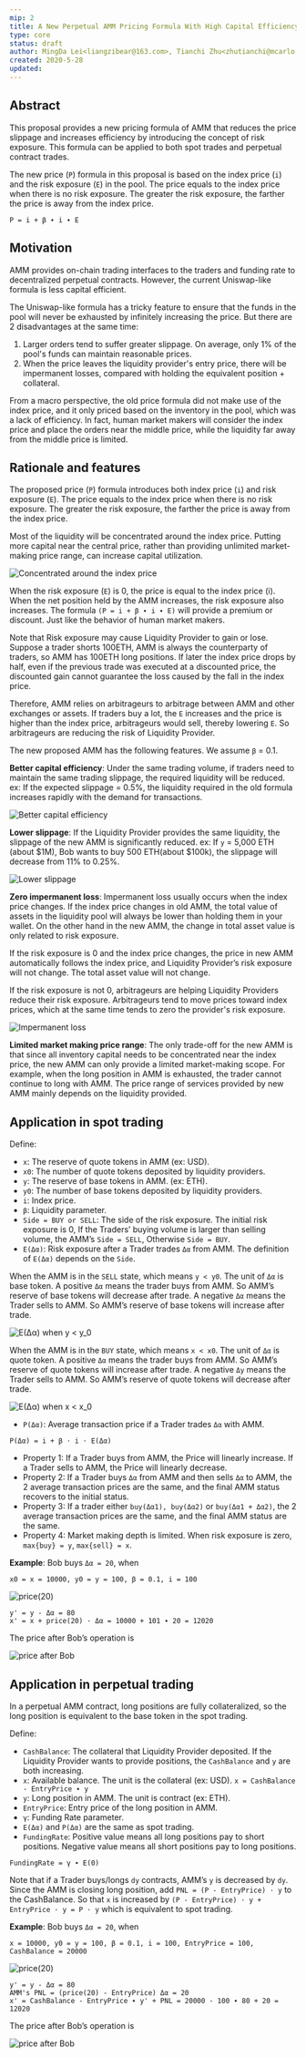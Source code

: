 ```yaml
---
mip: 2
title: A New Perpetual AMM Pricing Formula With High Capital Efficiency And Zero Impermanent Loss
type: core
status: draft
author: MingDa Lei<liangzibear@163.com>, Tianchi Zhu<zhutianchi@mcarlo.com>
created: 2020-5-28
updated: 
---
```


## Abstract
This proposal provides a new pricing formula of AMM that reduces the price slippage and increases efficiency by introducing the concept of risk exposure. This formula can be applied to both spot trades and perpetual contract trades.

The new price (`P`) formula in this proposal is based on the index price (`i`) and the risk exposure (`E`) in the pool. The price equals to the index price when there is no risk exposure. The greater the risk exposure, the farther the price is away from the index price.

```
P = i + β ∙ i ∙ E
```

## Motivation
AMM provides on-chain trading interfaces to the traders and funding rate to decentralized perpetual contracts. However, the current Uniswap-like formula is less capital efficient.

The Uniswap-like formula has a tricky feature to ensure that the funds in the pool will never be exhausted by infinitely increasing the price. But there are 2 disadvantages at the same time: 

1. Larger orders tend to suffer greater slippage. On average, only 1% of the pool's funds can maintain reasonable prices.
2. When the price leaves the liquidity provider's entry price, there will be impermanent losses, compared with holding the equivalent position + collateral.

From a macro perspective, the old price formula did not make use of the index price, and it only priced based on the inventory in the pool, which was a lack of efficiency. In fact, human market makers will consider the index price and place the orders near the middle price, while the liquidity far away from the middle price is limited.

## Rationale and features
The proposed price (`P`) formula introduces both index price (`i`) and risk exposure (`E`). The price equals to the index price when there is no risk exposure. The greater the risk exposure, the farther the price is away from the index price.

Most of the liquidity will be concentrated around the index price. Putting more capital near the central price, rather than providing unlimited market-making price range, can increase capital utilization.

![Concentrated around the index price](./concentrated.png)
 
When the risk exposure (`E`) is 0, the price is equal to the index price (i). When the net position held by the AMM increases, the risk exposure also increases. The formula `(P = i + β ∙ i ∙ E)` will provide a premium or discount. Just like the behavior of human market makers.

Note that Risk exposure may cause Liquidity Provider to gain or lose. Suppose a trader shorts 100ETH, AMM is always the counterparty of traders, so AMM has 100ETH long positions. If later the index price drops by half, even if the previous trade was executed at a discounted price, the discounted gain cannot guarantee the loss caused by the fall in the index price.

Therefore, AMM relies on arbitrageurs to arbitrage between AMM and other exchanges or assets. If traders buy a lot, the `E` increases and the price is higher than the index price, arbitrageurs would sell, thereby lowering `E`. So arbitrageurs are reducing the risk of Liquidity Provider.

The new proposed AMM has the following features. We assume `β` = 0.1.

**Better capital efficiency**: Under the same trading volume, if traders need to maintain the same trading slippage, the required liquidity will be reduced. ex: If the expected slippage = 0.5%, the liquidity required in the old formula increases rapidly with the demand for transactions.

![Better capital efficiency](./capital.png)

**Lower slippage**: If the Liquidity Provider provides the same liquidity, the slippage of the new AMM is significantly reduced. ex: If `y` = 5,000 ETH (about $1M), Bob wants to buy 500 ETH(about $100k), the slippage will decrease from 11% to 0.25%.

![Lower slippage](./slippage.png)

**Zero impermanent loss**: Impermanent loss usually occurs when the index price changes. If the index price changes in old AMM, the total value of assets in the liquidity pool will always be lower than holding them in your wallet. On the other hand in the new AMM, the change in total asset value is only related to risk exposure.

If the risk exposure is 0 and the index price changes, the price in new AMM automatically follows the index price, and Liquidity Provider’s risk exposure will not change. The total asset value will not change.

If the risk exposure is not 0, arbitrageurs are helping Liquidity Providers reduce their risk exposure. Arbitrageurs tend to move prices toward index prices, which at the same time tends to zero the provider's risk exposure.

![Impermanent loss](./loss.png)

**Limited market making price range**: The only trade-off for the new AMM is that since all inventory capital needs to be concentrated near the index price, the new AMM can only provide a limited market-making scope. For example, when the long position in AMM is exhausted, the trader cannot continue to long with AMM. The price range of services provided by new AMM mainly depends on the liquidity provided.

## Application in spot trading
Define:
* `x`: The reserve of quote tokens in AMM (ex: USD).
* `x0`: The number of quote tokens deposited by liquidity providers.
* `y`: The reserve of base tokens in AMM. (ex: ETH).
* `y0`: The number of base tokens deposited by liquidity providers.
* `i`: Index price.
* `β`: Liquidity parameter.
* `Side = BUY or SELL`: The side of the risk exposure. The initial risk exposure is 0, If the  Traders’ buying volume is larger than selling volume, the AMM’s `Side = SELL`, Otherwise `Side = BUY`.
* `E(Δα)`: Risk exposure after a Trader trades `Δα` from AMM. The definition of `E(Δα)` depends on the `Side`.

When the AMM is in the `SELL` state, which means `y < y0`. The unit of `Δα` is base token. A positive `Δα` means the trader buys from AMM. So AMM’s reserve of base tokens will decrease after trade. A negative `Δα` means the Trader sells to AMM. So AMM’s reserve of base tokens will increase after trade.

![E(Δα) when y < y_0](./e1.png)

When the AMM is in the `BUY` state, which means `x < x0`. The unit of `Δα` is quote token. A positive `Δα` means the trader buys from AMM. So AMM’s reserve of quote tokens will increase after trade. A negative `Δy` means the Trader sells to AMM. So AMM’s reserve of quote tokens will decrease after trade.

![E(Δα) when x < x_0](./e2.png)

* `P(Δα)`: Average transaction price if a Trader trades `Δα` with AMM.

```
P(Δα) = i + β ⋅ i ⋅ E(Δα)
```

* Property 1: If a Trader buys from AMM, the Price will linearly increase. If a Trader sells to AMM, the Price will linearly decrease.
* Property 2: If a Trader buys `Δα` from AMM and then sells `Δα` to AMM, the 2 average transaction prices are the same, and the final AMM status recovers to the initial status.
* Property 3: If a trader either `buy(Δα1), buy(Δα2)` or `buy(Δα1 + Δα2)`, the 2 average transaction prices are the same, and the final AMM status are the same.
* Property 4: Market making depth is limited. When risk exposure is zero, `max{buy} = y`, `max{sell} = x`.

**Example**: Bob buys `Δα = 20`, when

```
x0 = x = 10000, y0 = y = 100, β = 0.1, i = 100
```

![price(20)](./example_buy1.png)

```
y' = y - Δα = 80
x' = x + price(20) · Δα = 10000 + 101 ∙ 20 = 12020
```

The price after Bob’s operation is

![price after Bob](./example_buy2.png)

## Application in perpetual trading
In a perpetual AMM contract, long positions are fully collateralized, so the long position is equivalent to the base token in the spot trading.

Define:
* `CashBalance`: The collateral that Liquidity Provider deposited. If the Liquidity Provider wants to provide positions, the `CashBalance` and `y` are both increasing.
* `x`: Available balance. The unit is the collateral (ex: USD). `x = CashBalance - EntryPrice ∙ y`
* `y`: Long position in AMM. The unit is contract (ex: ETH).
* `EntryPrice`: Entry price of the long position in AMM.
* `γ`: Funding Rate parameter.
* `E(Δα)` and `P(Δα)` are the same as spot trading.
* `FundingRate`: Positive value means all long positions pay to short positions. Negative value means all short positions pay to long positions.

```
FundingRate = γ ∙ E(0)
```

Note that if a Trader buys/longs `dy` contracts, AMM’s `y` is decreased by `dy`. Since the AMM is closing long position, add `PNL = (P - EntryPrice) · y` to the CashBalance. So that `x` is increased by `(P - EntryPrice) · y + EntryPrice · y = P · y` which is equivalent to spot trading.

**Example**: Bob buys `Δα = 20`, when
```
x = 10000, y0 = y = 100, β = 0.1, i = 100, EntryPrice = 100, CashBalance = 20000
```

![price(20)](./example_buy1.png)

```
y' = y - Δα = 80
AMM's PNL = (price(20) - EntryPrice) Δα = 20
x' = CashBalance - EntryPrice ∙ y' + PNL = 20000 - 100 ∙ 80 + 20 = 12020
```

The price after Bob’s operation is

![price after Bob](./example_buy2.png)
